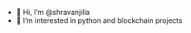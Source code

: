 - 👋 Hi, I’m @shravanjilla
- 👀 I’m interested in python and blockchain projects

<!---
shravanjilla/shravanjilla is a ✨ special ✨ repository because its `README.md` (this file) appears on your GitHub profile.
You can click the Preview link to take a look at your changes.
--->
